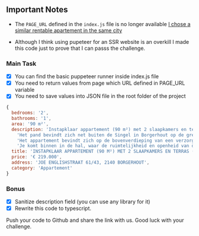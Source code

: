 ## Important Notes
- The `PAGE_URL` defined in the `index.js` file is no longer available [I chose a similar rentable apartement in the same city](https://www.hansimmo.be/appartement-te-koop-in-borgerhout/10684)

- Although I think using pupeteer for an SSR website is an overkill I made this code just to prove that I can passs the challenge.

### Main Task
- [x] You can find the basic puppeteer runner inside index.js file
- [x] You need to return values from page which URL defined in PAGE_URL variable
- [x] You need to save values into JSON file in the root folder of the project

```javascript
{
  bedrooms: '2',
  bathrooms: '1',
  area: '90 m²',
  description: 'Instapklaar appartement (90 m²) met 2 slaapkamers en terras (5 m²) in Borgerhout.\n' +
    'Het pand bevindt zich net buiten de Singel in Borgerhout op de grens met Deurne en Borgerhout en dit op een boogscheut van het groendomein Rivierenhof. Wat betreft bereikbaarheid geniet je hier van een goede verbinding met het openbaar vervoer, de auto en de Antwerpse velo. In de nabije omgeving beschik je verder over een uitgebreid aanbod aan supermarkten. Kortom: een uiterst gunstige locatie nabij de stad!\n' +
    'Het appartement bevindt zich op de bovenverdieping van een verzorgd gebouw van 15 hoog met lift. De vaste kosten bedragen plusminus €125/maand en omvatten verwarming (gas), water, syndicus, lift en onderhoud van de gemene delen.\n' +
    'Je komt binnen in de hal, waar de ruimtelijkheid en openheid van de woning meteen voelbaar is. Twee ingemaakte vestiairekasten zorgen hier voor extra bergruimte. Vooraan, aan de westzijde van het gebouw, treffen we de woonkamer (32 m²) waar je kan genieten van adembenemende zonsondergangen en een uniek zicht op onder andere het Centraal Station, het MAS en de Boerentoren. De aparte keuken is 8 m² groot en voorzien van een basisuitrusting. De 2 slaapkamers van 10 m² en 16 m² zijn georiënteerd naar het oosten, wat betekent dat je hier kan wakker worden met een uniek zicht op de zonsopgang! De grootste slaapkamer biedt verder toegang tot het terras (5 m²). Centraal in het appartement situeert zich nog de badkamer (5 m²) met ligbad, dubbele lavabo en wc. Verder is er ook nog een aparte wc aanwezig. Tot slot staat er een privatieve kelderberging ter beschikking. Ben jij verzot op adembenemende vergezichten en zou je graag elke dag genieten van een unieke zonsondergang en -opgang? Mis deze kans dan niet en kom met eigen ogen het appartement en het magnifieke uitzicht ontdekken! Voor meer info of een gratis schatting surf naar www.hansimmo.be',
  title: 'INSTAPKLAAR APPARTEMENT (90 M²) MET 2 SLAAPKAMERS EN TERRAS (5 M²) IN BORGERHOUT.',
  price: '€ 219.000',
  address: 'JOE ENGLISHSTRAAT 61/43, 2140 BORGERHOUT',
  category: 'Appartement'
}
```

### Bonus
- [x] Sanitize description field (you can use any library for it)
- [x] Rewrite this code to typescript.

Push your code to Github and share the link with us. Good luck with your challenge. 